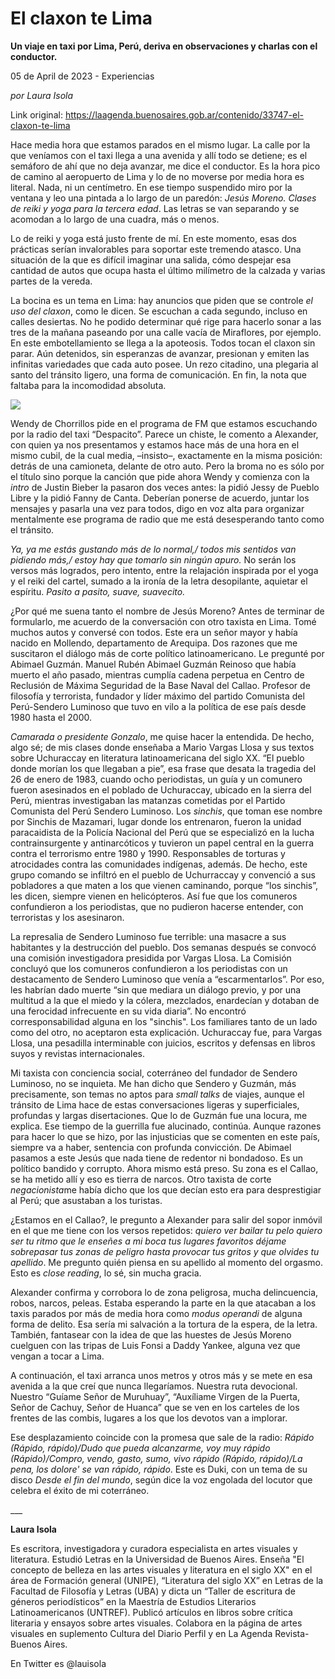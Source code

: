 # El claxon te Lima

**Un viaje en taxi por Lima, Perú, deriva en observaciones y charlas con el conductor.**

05 de April de 2023 - Experiencias

_por Laura Isola_

Link original: https://laagenda.buenosaires.gob.ar/contenido/33747-el-claxon-te-lima



Hace media hora que estamos parados en el mismo lugar. La calle por la que veníamos con el taxi llega a una avenida y allí todo se detiene; es el semáforo de ahí que no deja avanzar, me dice el conductor. Es la hora pico de camino al aeropuerto de Lima y lo de no moverse por media hora es literal. Nada, ni un centímetro. En ese tiempo suspendido miro por la ventana y leo una pintada a lo largo de un paredón: *Jesús Moreno. Clases de reiki y yoga para la tercera edad*. Las letras se van separando y se acomodan a lo largo de una cuadra, más o menos.




Lo de reiki y yoga está justo frente de mí. En este momento, esas dos prácticas serían invalorables para soportar este tremendo atasco. Una situación de la que es difícil imaginar una salida, cómo despejar esa cantidad de autos que ocupa hasta el último milímetro de la calzada y varias partes de la vereda.




La bocina es un tema en Lima: hay anuncios que piden que se controle *el uso del claxon*, como le dicen. Se escuchan a cada segundo, incluso en calles desiertas. No he podido determinar qué rige para hacerlo sonar a las tres de la mañana paseando por una calle vacía de Miraflores, por ejemplo. En este embotellamiento se llega a la apoteosis. Todos tocan el claxon sin parar. Aún detenidos, sin esperanzas de avanzar, presionan y emiten las infinitas variedades que cada auto posee. Un rezo citadino, una plegaria al santo del tránsito ligero, una forma de comunicación. En fin, la nota que faltaba para la incomodidad absoluta.




![](https://cdn.feater.me/files/images/1073890/2ab03edf-670b-465d-b767-ec82b97dbf28.jpg)




Wendy de Chorrillos pide en el programa de FM que estamos escuchando por la radio del taxi “Despacito”. Parece un chiste, le comento a Alexander, con quien ya nos presentamos y estamos hace más de una hora en el mismo cubil, de la cual media, –insisto–, exactamente en la misma posición: detrás de una camioneta, delante de otro auto. Pero la broma no es sólo por el título sino porque la canción que pide ahora Wendy y comienza con la *intro* de Justin Bieber la pasaron dos veces antes: la pidió Jessy de Pueblo Libre y la pidió Fanny de Canta. Deberían ponerse de acuerdo, juntar los mensajes y pasarla una vez para todos, digo en voz alta para organizar mentalmente ese programa de radio que me está desesperando tanto como el tránsito.




*Ya, ya me estás gustando más de lo normal,/ todos mis sentidos van pidiendo más,/ estoy hay que tomarlo sin ningún apuro.* No serán los versos más logrados, pero intento, entre la relajación inspirada por el yoga y el reiki del cartel, sumado a la ironía de la letra desopilante, aquietar el espíritu. *Pasito a pasito, suave, suavecito.*




¿Por qué me suena tanto el nombre de Jesús Moreno? Antes de terminar de formularlo, me acuerdo de la conversación con otro taxista en Lima. Tomé muchos autos y conversé con todos. Este era un señor mayor y había nacido en Mollendo, departamento de Arequipa. Dos razones que me suscitaron el diálogo más de corte político latinoamericano. Le pregunté por Abimael Guzmán. Manuel Rubén Abimael Guzmán Reinoso que había muerto el año pasado, mientras cumplía cadena perpetua en Centro de Reclusión de Máxima Seguridad de la Base Naval del Callao. Profesor de filosofía y terrorista, fundador y líder máximo del partido Comunista del Perú-Sendero Luminoso que tuvo en vilo a la política de ese país desde 1980 hasta el 2000.




*Camarada o* *presidente Gonzalo*, me quise hacer la entendida. De hecho, algo sé; de mis clases donde enseñaba a Mario Vargas Llosa y sus textos sobre Uchuraccay en literatura latinoamericana del siglo XX. “El pueblo donde morían los que llegaban a pie”, esa frase que desata la tragedia del 26 de enero de 1983, cuando ocho periodistas, un guía y un comunero fueron asesinados en el poblado de Uchuraccay, ubicado en la sierra del Perú, mientras investigaban las matanzas cometidas por el Partido Comunista del Perú Sendero Luminoso. Los *sinchis*, que toman ese nombre por Sinchis de Mazamari, lugar donde los entrenaron, fueron la unidad paracaidista de la Policía Nacional del Perú que se especializó en la lucha contrainsurgente y antinarcóticos y tuvieron un papel central en la guerra contra el terrorismo entre 1980 y 1990. Responsables de torturas y atrocidades contra las comunidades indígenas, además. De hecho, este grupo comando se infiltró en el pueblo de Uchurraccay y convenció a sus pobladores a que maten a los que vienen caminando, porque “los sinchis”, les dicen, siempre vienen en helicópteros. Así fue que los comuneros confundieron a los periodistas, que no pudieron hacerse entender, con terroristas y los asesinaron.




La represalia de Sendero Luminoso fue terrible: una masacre a sus habitantes y la destrucción del pueblo. Dos semanas después se convocó una comisión investigadora presidida por Vargas Llosa. La Comisión concluyó que los comuneros confundieron a los periodistas con un destacamento de Sendero Luminoso que venía a “escarmentarlos”. Por eso, les habrían dado muerte “sin que mediara un diálogo previo, y por una multitud a la que el miedo y la cólera, mezclados, enardecían y dotaban de una ferocidad infrecuente en su vida diaria”. No encontró corresponsabilidad alguna en los "sinchis". Los familiares tanto de un lado como del otro, no aceptaron esta explicación. Uchuraccay fue, para Vargas Llosa, una pesadilla interminable con juicios, escritos y defensas en libros suyos y revistas internacionales.




Mi taxista con conciencia social, coterráneo del fundador de Sendero Luminoso, no se inquieta. Me han dicho que Sendero y Guzmán, más precisamente, son temas no aptos para *small talks* de viajes, aunque el tránsito de Lima hace de estas conversaciones ligeras y superficiales, profundas y largas disertaciones. Que lo de Guzmán fue una locura, me explica. Ese tiempo de la guerrilla fue alucinado, continúa. Aunque razones para hacer lo que se hizo, por las injusticias que se comenten en este país, siempre va a haber, sentencia con profunda convicción. De Abimael pasamos a este Jesús que nada tiene de redentor ni bondadoso. Es un político bandido y corrupto. Ahora mismo está preso. Su zona es el Callao, se ha metido allí y eso es tierra de narcos. Otro taxista de corte *negacionista*me había dicho que los que decían esto era para desprestigiar al Perú; que asustaban a los turistas.




¿Estamos en el Callao?, le pregunto a Alexander para salir del sopor inmóvil en el que me tiene con los versos repetidos: *quiero ver bailar tu pelo quiero ser tu ritmo que le enseñes a mi boca tus lugares favoritos déjame sobrepasar tus zonas de peligro hasta provocar tus gritos y que olvides tu apellido*. Me pregunto quién piensa en su apellido al momento del orgasmo. Esto es *close reading*, lo sé, sin mucha gracia.




Alexander confirma y corrobora lo de zona peligrosa, mucha delincuencia, robos, narcos, peleas. Estaba esperando la parte en la que atacaban a los taxis parados por más de media hora como *modus operandi* de alguna forma de delito. Esa sería mi salvación a la tortura de la espera, de la letra. También, fantasear con la idea de que las huestes de Jesús Moreno cuelguen con las tripas de Luis Fonsi a Daddy Yankee, alguna vez que vengan a tocar a Lima.




A continuación, el taxi arranca unos metros y otros más y se mete en esa avenida a la que creí que nunca llegaríamos. Nuestra ruta devocional. Nuestro “Guíame Señor de Muruhuay”, “Auxíliame Virgen de la Puerta, Señor de Cachuy, Señor de Huanca” que se ven en los carteles de los frentes de las combis, lugares a los que los devotos van a implorar.




Ese desplazamiento coincide con la promesa que sale de la radio: *Rápido (Rápido, rápido)/Dudo que pueda alcanzarme, voy muy rápido (Rápido)/Compro, vendo, gasto, sumo, vivo rápido (Rápido, rápido)/La pena, los dolore' se van rápido, rápido*. Este es Duki, con un tema de su disco *Desde el fin del mundo*, según dice la voz engolada del locutor que celebra el éxito de mi coterráneo.




\_\_\_




**Laura Isola**




Es escritora, investigadora y curadora especialista en artes visuales y literatura. Estudió Letras en la Universidad de Buenos Aires. Enseña "El concepto de belleza en las artes visuales y literatura en el siglo XX" en el área de Formación general (UNIPE), “Literatura del siglo XX” en Letras de la Facultad de Filosofía y Letras (UBA) y dicta un “Taller de escritura de géneros periodísticos” en la Maestría de Estudios Literarios Latinoamericanos (UNTREF). Publicó artículos en libros sobre crítica literaria y ensayos sobre artes visuales. Colabora en la página de artes visuales en suplemento Cultura del Diario Perfil y en La Agenda Revista-Buenos Aires.




En Twitter es @lauisola



